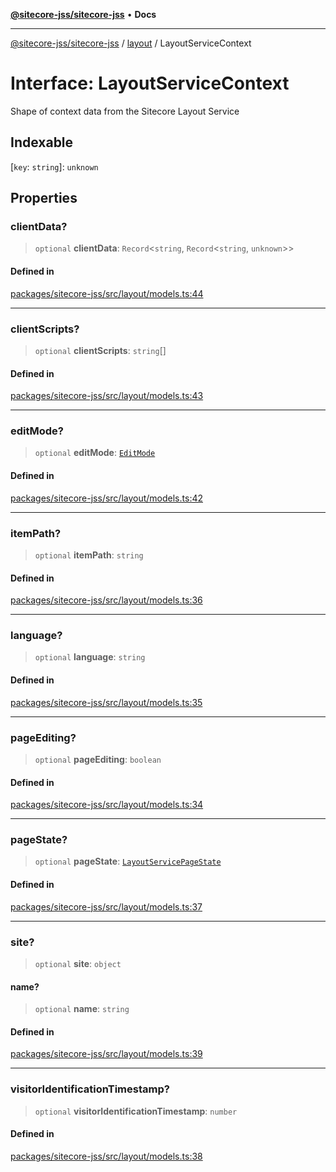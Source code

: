 [**@sitecore-jss/sitecore-jss**](../../README.md) • **Docs**

***

[@sitecore-jss/sitecore-jss](../../README.md) / [layout](../README.md) / LayoutServiceContext

# Interface: LayoutServiceContext

Shape of context data from the Sitecore Layout Service

## Indexable

 \[`key`: `string`\]: `unknown`

## Properties

### clientData?

> `optional` **clientData**: `Record`\<`string`, `Record`\<`string`, `unknown`\>\>

#### Defined in

[packages/sitecore-jss/src/layout/models.ts:44](https://github.com/Sitecore/jss/blob/d56062542bc79b861e80260c109b6674c65ef288/packages/sitecore-jss/src/layout/models.ts#L44)

***

### clientScripts?

> `optional` **clientScripts**: `string`[]

#### Defined in

[packages/sitecore-jss/src/layout/models.ts:43](https://github.com/Sitecore/jss/blob/d56062542bc79b861e80260c109b6674c65ef288/packages/sitecore-jss/src/layout/models.ts#L43)

***

### editMode?

> `optional` **editMode**: [`EditMode`](../enumerations/EditMode.md)

#### Defined in

[packages/sitecore-jss/src/layout/models.ts:42](https://github.com/Sitecore/jss/blob/d56062542bc79b861e80260c109b6674c65ef288/packages/sitecore-jss/src/layout/models.ts#L42)

***

### itemPath?

> `optional` **itemPath**: `string`

#### Defined in

[packages/sitecore-jss/src/layout/models.ts:36](https://github.com/Sitecore/jss/blob/d56062542bc79b861e80260c109b6674c65ef288/packages/sitecore-jss/src/layout/models.ts#L36)

***

### language?

> `optional` **language**: `string`

#### Defined in

[packages/sitecore-jss/src/layout/models.ts:35](https://github.com/Sitecore/jss/blob/d56062542bc79b861e80260c109b6674c65ef288/packages/sitecore-jss/src/layout/models.ts#L35)

***

### pageEditing?

> `optional` **pageEditing**: `boolean`

#### Defined in

[packages/sitecore-jss/src/layout/models.ts:34](https://github.com/Sitecore/jss/blob/d56062542bc79b861e80260c109b6674c65ef288/packages/sitecore-jss/src/layout/models.ts#L34)

***

### pageState?

> `optional` **pageState**: [`LayoutServicePageState`](../enumerations/LayoutServicePageState.md)

#### Defined in

[packages/sitecore-jss/src/layout/models.ts:37](https://github.com/Sitecore/jss/blob/d56062542bc79b861e80260c109b6674c65ef288/packages/sitecore-jss/src/layout/models.ts#L37)

***

### site?

> `optional` **site**: `object`

#### name?

> `optional` **name**: `string`

#### Defined in

[packages/sitecore-jss/src/layout/models.ts:39](https://github.com/Sitecore/jss/blob/d56062542bc79b861e80260c109b6674c65ef288/packages/sitecore-jss/src/layout/models.ts#L39)

***

### visitorIdentificationTimestamp?

> `optional` **visitorIdentificationTimestamp**: `number`

#### Defined in

[packages/sitecore-jss/src/layout/models.ts:38](https://github.com/Sitecore/jss/blob/d56062542bc79b861e80260c109b6674c65ef288/packages/sitecore-jss/src/layout/models.ts#L38)
